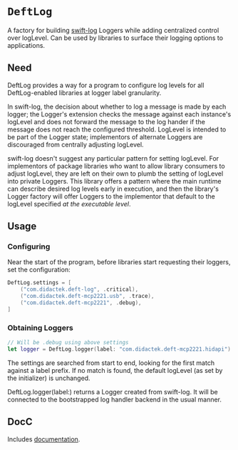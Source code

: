 # ``DeftLog``

A factory for building [swift-log](https://github.com/apple/swift-log) Loggers while adding
centralized control over logLevel. Can be used by libraries to surface their logging options
to applications.

## Need

DeftLog provides a way for a program to configure log levels for all DeftLog-enabled
libraries at logger label granularity.

In swift-log, the decision about whether to log a message is made by each logger;
the Logger's extension checks the message against each instance's logLevel and
does not forward the message to the log hander if the message does not reach the
configured threshold. LogLevel is intended to be part of the Logger state; implementors
of alternate Loggers are discouraged from centrally adjusting logLevel.

swift-log doesn't suggest any particular pattern for setting logLevel. For implementors
of package libraries who want to allow library consumers to adjust logLevel, they are left
on their own to plumb the setting of logLevel into private Loggers. This library offers a
pattern where the main runtime can describe desired log levels early in execution, and
then the library's Logger factory will offer Loggers to the implementor that default to the
logLevel specified *at the executable level*.


## Usage

### Configuring

Near the start of the program, before libraries start requesting their loggers, set the configuration:

```swift
DeftLog.settings = [
    ("com.didactek.deft-log", .critical),
    ("com.didactek.deft-mcp2221.usb", .trace),
    ("com.didactek.deft-mcp2221", .debug),
]
```

### Obtaining Loggers

```swift
// Will be .debug using above settings
let logger = DeftLog.logger(label: "com.didactek.deft-mcp2221.hidapi")
```

The settings are searched from start to end, looking for the first match against a label prefix. If no
match is found, the default logLevel (as set by the initializer) is unchanged.

DeftLog.logger(label:) returns a Logger created from swift-log. It will be connected to the
bootstrapped log handler backend in the usual manner.

## DocC

Includes [documentation](https://didactek.github.io/DeftLog/documentation/deftlog).
